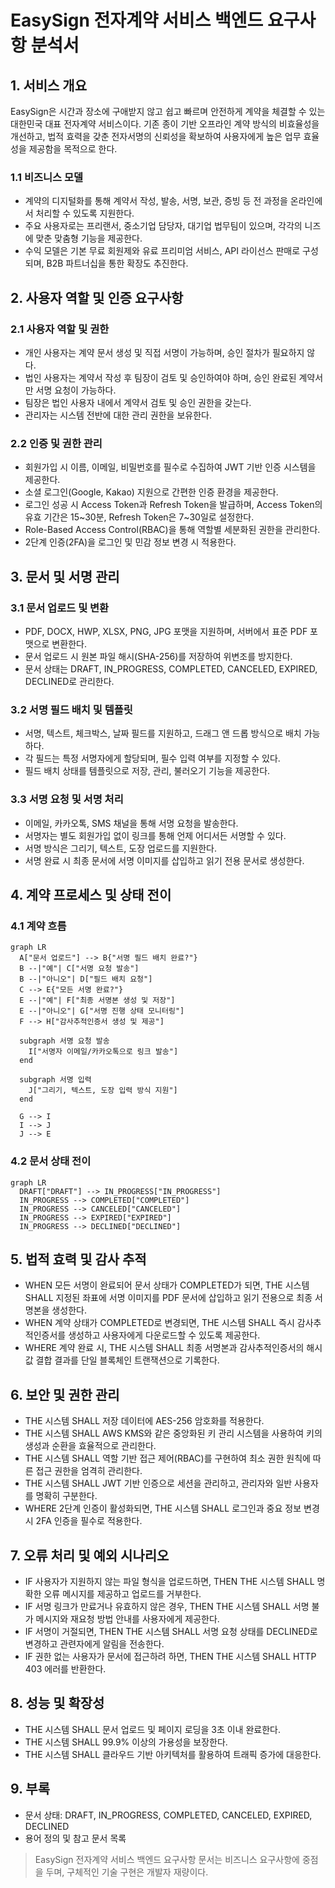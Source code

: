 # EasySign 전자계약 서비스 백엔드 요구사항 분석서

## 1. 서비스 개요

EasySign은 시간과 장소에 구애받지 않고 쉽고 빠르며 안전하게 계약을 체결할 수 있는 대한민국 대표 전자계약 서비스이다. 기존 종이 기반 오프라인 계약 방식의 비효율성을 개선하고, 법적 효력을 갖춘 전자서명의 신뢰성을 확보하여 사용자에게 높은 업무 효율성을 제공함을 목적으로 한다.

### 1.1 비즈니스 모델

- 계약의 디지털화를 통해 계약서 작성, 발송, 서명, 보관, 증빙 등 전 과정을 온라인에서 처리할 수 있도록 지원한다.
- 주요 사용자로는 프리랜서, 중소기업 담당자, 대기업 법무팀이 있으며, 각각의 니즈에 맞춘 맞춤형 기능을 제공한다.
- 수익 모델은 기본 무료 회원제와 유료 프리미엄 서비스, API 라이선스 판매로 구성되며, B2B 파트너십을 통한 확장도 추진한다.

## 2. 사용자 역할 및 인증 요구사항

### 2.1 사용자 역할 및 권한

- 개인 사용자는 계약 문서 생성 및 직접 서명이 가능하며, 승인 절차가 필요하지 않다.
- 법인 사용자는 계약서 작성 후 팀장이 검토 및 승인하여야 하며, 승인 완료된 계약서만 서명 요청이 가능하다.
- 팀장은 법인 사용자 내에서 계약서 검토 및 승인 권한을 갖는다.
- 관리자는 시스템 전반에 대한 관리 권한을 보유한다.

### 2.2 인증 및 권한 관리

- 회원가입 시 이름, 이메일, 비밀번호를 필수로 수집하여 JWT 기반 인증 시스템을 제공한다.
- 소셜 로그인(Google, Kakao) 지원으로 간편한 인증 환경을 제공한다.
- 로그인 성공 시 Access Token과 Refresh Token을 발급하며, Access Token의 유효 기간은 15~30분, Refresh Token은 7~30일로 설정한다.
- Role-Based Access Control(RBAC)을 통해 역할별 세분화된 권한을 관리한다.
- 2단계 인증(2FA)을 로그인 및 민감 정보 변경 시 적용한다.

## 3. 문서 및 서명 관리

### 3.1 문서 업로드 및 변환

- PDF, DOCX, HWP, XLSX, PNG, JPG 포맷을 지원하며, 서버에서 표준 PDF 포맷으로 변환한다.
- 문서 업로드 시 원본 파일 해시(SHA-256)를 저장하여 위변조를 방지한다.
- 문서 상태는 DRAFT, IN_PROGRESS, COMPLETED, CANCELED, EXPIRED, DECLINED로 관리한다.

### 3.2 서명 필드 배치 및 템플릿

- 서명, 텍스트, 체크박스, 날짜 필드를 지원하고, 드래그 앤 드롭 방식으로 배치 가능하다.
- 각 필드는 특정 서명자에게 할당되며, 필수 입력 여부를 지정할 수 있다.
- 필드 배치 상태를 템플릿으로 저장, 관리, 불러오기 기능을 제공한다.

### 3.3 서명 요청 및 서명 처리

- 이메일, 카카오톡, SMS 채널을 통해 서명 요청을 발송한다.
- 서명자는 별도 회원가입 없이 링크를 통해 언제 어디서든 서명할 수 있다.
- 서명 방식은 그리기, 텍스트, 도장 업로드를 지원한다.
- 서명 완료 시 최종 문서에 서명 이미지를 삽입하고 읽기 전용 문서로 생성한다.

## 4. 계약 프로세스 및 상태 전이

### 4.1 계약 흐름

```mermaid
graph LR
  A["문서 업로드"] --> B{"서명 필드 배치 완료?"}
  B --|"예"| C["서명 요청 발송"]
  B --|"아니오"| D["필드 배치 요청"]
  C --> E{"모든 서명 완료?"}
  E --|"예"| F["최종 서명본 생성 및 저장"]
  E --|"아니오"| G["서명 진행 상태 모니터링"]
  F --> H["감사추적인증서 생성 및 제공"]

  subgraph 서명 요청 발송
    I["서명자 이메일/카카오톡으로 링크 발송"]
  end

  subgraph 서명 입력
    J["그리기, 텍스트, 도장 입력 방식 지원"]
  end

  G --> I
  I --> J
  J --> E
```

### 4.2 문서 상태 전이

```mermaid
graph LR
  DRAFT["DRAFT"] --> IN_PROGRESS["IN_PROGRESS"]
  IN_PROGRESS --> COMPLETED["COMPLETED"]
  IN_PROGRESS --> CANCELED["CANCELED"]
  IN_PROGRESS --> EXPIRED["EXPIRED"]
  IN_PROGRESS --> DECLINED["DECLINED"]
```

## 5. 법적 효력 및 감사 추적

- WHEN 모든 서명이 완료되어 문서 상태가 COMPLETED가 되면, THE 시스템 SHALL 지정된 좌표에 서명 이미지를 PDF 문서에 삽입하고 읽기 전용으로 최종 서명본을 생성한다.
- WHEN 계약 상태가 COMPLETED로 변경되면, THE 시스템 SHALL 즉시 감사추적인증서를 생성하고 사용자에게 다운로드할 수 있도록 제공한다.
- WHERE 계약 완료 시, THE 시스템 SHALL 최종 서명본과 감사추적인증서의 해시값 결합 결과를 단일 블록체인 트랜잭션으로 기록한다.

## 6. 보안 및 권한 관리

- THE 시스템 SHALL 저장 데이터에 AES-256 암호화를 적용한다.
- THE 시스템 SHALL AWS KMS와 같은 중앙화된 키 관리 시스템을 사용하여 키의 생성과 순환을 효율적으로 관리한다.
- THE 시스템 SHALL 역할 기반 접근 제어(RBAC)를 구현하여 최소 권한 원칙에 따른 접근 권한을 엄격히 관리한다.
- THE 시스템 SHALL JWT 기반 인증으로 세션을 관리하고, 관리자와 일반 사용자를 명확히 구분한다.
- WHERE 2단계 인증이 활성화되면, THE 시스템 SHALL 로그인과 중요 정보 변경 시 2FA 인증을 필수로 적용한다.

## 7. 오류 처리 및 예외 시나리오

- IF 사용자가 지원하지 않는 파일 형식을 업로드하면, THEN THE 시스템 SHALL 명확한 오류 메시지를 제공하고 업로드를 거부한다.
- IF 서명 링크가 만료거나 유효하지 않은 경우, THEN THE 시스템 SHALL 서명 불가 메시지와 재요청 방법 안내를 사용자에게 제공한다.
- IF 서명이 거절되면, THEN THE 시스템 SHALL 서명 요청 상태를 DECLINED로 변경하고 관련자에게 알림을 전송한다.
- IF 권한 없는 사용자가 문서에 접근하려 하면, THEN THE 시스템 SHALL HTTP 403 에러를 반환한다.

## 8. 성능 및 확장성

- THE 시스템 SHALL 문서 업로드 및 페이지 로딩을 3초 이내 완료한다.
- THE 시스템 SHALL 99.9% 이상의 가용성을 보장한다.
- THE 시스템 SHALL 클라우드 기반 아키텍처를 활용하여 트래픽 증가에 대응한다.

## 9. 부록

- 문서 상태: DRAFT, IN_PROGRESS, COMPLETED, CANCELED, EXPIRED, DECLINED
- 용어 정의 및 참고 문서 목록

> EasySign 전자계약 서비스 백엔드 요구사항 문서는 비즈니스 요구사항에 중점을 두며, 구체적인 기술 구현은 개발자 재량이다.